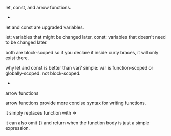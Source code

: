 let, const, and arrow functions.

-

let and const are upgraded variables.

let: variables that might be changed later.
const: variables that doesn't need to be changed later. 

both are block-scoped so if you declare it inside curly braces, it will only exist there.

why let and const is better than var?
simple: var is function-scoped or globally-scoped. not block-scoped.

-

arrow functions

arrow functions provide more concise syntax for writing functions.

it simply replaces function with =>

it can also omit {} and return when the function body is just a simple expression.